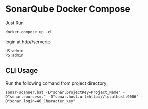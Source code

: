 # SonarQube Docker Compose
Just Run

```shell
docker-compose up -d
```

login at http//serverip

```
US:admin
PS:admin
```


## CLI Usage 

Run the following comand from project directory;

```
sonar-scanner.bat -D"sonar.projectKey=Project_Name" -D"sonar.sources=." -D"sonar.host.url=http://localhost:9006" -D"sonar.login=40_Character_key"
```
